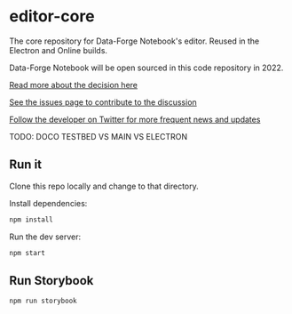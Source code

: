# editor-core

The core repository for Data-Forge Notebook's editor. Reused in the Electron and Online builds.

Data-Forge Notebook will be open sourced in this code repository in 2022.

[Read more about the decision here](https://github.com/data-forge-notebook/wiki/wiki/Future-Plans)

[See the issues page to contribute to the discussion](https://github.com/data-forge-notebook/editor-core/issues)

[Follow the developer on Twitter for more frequent news and updates](https://twitter.com/codecapers)


TODO: DOCO TESTBED VS MAIN VS ELECTRON

## Run it 

Clone this repo locally and change to that directory.

Install dependencies:

```bash
npm install
```

Run the dev server:

```bash
npm start
```

## Run Storybook

```bash
npm run storybook
```